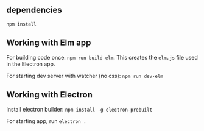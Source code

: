 dependencies
----------------
`npm install`

Working with Elm app
-----------------------
For building code once:
`npm run build-elm`. This creates the `elm.js` file used in the Electron app.

For starting dev server with watcher (no css): `npm run dev-elm`

Working with Electron
------------
Install electron builder:
`npm install -g electron-prebuilt`

For starting app, run `electron .`
